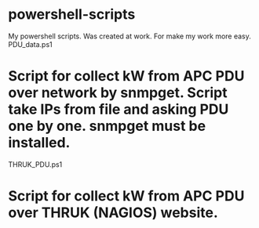 # powershell-scripts
My powershell scripts. Was created at work. For make my work more easy.  
PDU_data.ps1  
# Script for collect kW from APC PDU over network by snmpget. Script take IPs from file and asking PDU one by one. snmpget must be installed.  
THRUK_PDU.ps1  
# Script for collect kW from APC PDU over THRUK (NAGIOS) website.  


